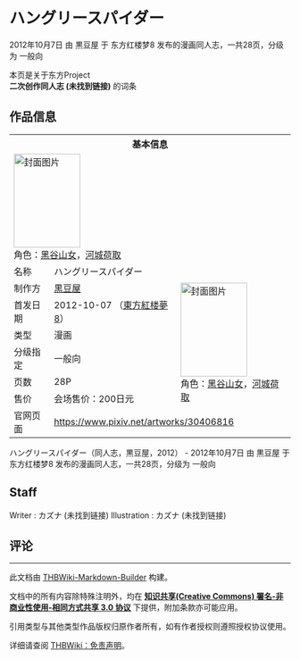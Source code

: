 # ハングリースパイダー

<!-- source html: G:\repos\THBWiki-Markdown-Builder\THBWikiMarkdown\Temp\main\e\e7\ns0%3A%E3%83%8F%E3%83%B3%E3%82%B0%E3%83%AA%E3%83%BC%E3%82%B9%E3%83%91%E3%82%A4%E3%83%80%E3%83%BC.html -->

2012年10月7日 由 黒豆屋 于 东方红楼梦8 发布的漫画同人志，一共28页，分级为 一般向

本页是关于东方Project  
 **二次创作同人志 (未找到链接)** 的词条
## 作品信息

<table><tbody><tr><th colspan="3">基本信息</th></tr><tr><td class="cover-artwork-mobile" colspan="2"><a href="./文件-ハングリースパイダー封面.jpg.md" class="image" title="封面图片"><img alt="封面图片" src="https://upload.thwiki.cc/thumb/b/ba/%E3%83%8F%E3%83%B3%E3%82%B0%E3%83%AA%E3%83%BC%E3%82%B9%E3%83%91%E3%82%A4%E3%83%80%E3%83%BC%E5%B0%81%E9%9D%A2.jpg/119px-%E3%83%8F%E3%83%B3%E3%82%B0%E3%83%AA%E3%83%BC%E3%82%B9%E3%83%91%E3%82%A4%E3%83%80%E3%83%BC%E5%B0%81%E9%9D%A2.jpg" decoding="async" loading="lazy" width="119" height="168" srcset="https://upload.thwiki.cc/thumb/b/ba/%E3%83%8F%E3%83%B3%E3%82%B0%E3%83%AA%E3%83%BC%E3%82%B9%E3%83%91%E3%82%A4%E3%83%80%E3%83%BC%E5%B0%81%E9%9D%A2.jpg/178px-%E3%83%8F%E3%83%B3%E3%82%B0%E3%83%AA%E3%83%BC%E3%82%B9%E3%83%91%E3%82%A4%E3%83%80%E3%83%BC%E5%B0%81%E9%9D%A2.jpg 1.5x, https://upload.thwiki.cc/thumb/b/ba/%E3%83%8F%E3%83%B3%E3%82%B0%E3%83%AA%E3%83%BC%E3%82%B9%E3%83%91%E3%82%A4%E3%83%80%E3%83%BC%E5%B0%81%E9%9D%A2.jpg/238px-%E3%83%8F%E3%83%B3%E3%82%B0%E3%83%AA%E3%83%BC%E3%82%B9%E3%83%91%E3%82%A4%E3%83%80%E3%83%BC%E5%B0%81%E9%9D%A2.jpg 2x" data-file-width="696" data-file-height="983"></a><div class="cover-char">角色：<a href="./黑谷山女.md" title="黑谷山女">黑谷山女</a>，<a href="./河城荷取.md" title="河城荷取">河城荷取</a></div></td>
</tr><tr><td class="label">名称</td><td colspan="2"> ハングリースパイダー </td></tr><tr><td class="label">制作方</td><td><a href="./黒豆屋.md" title="黒豆屋">黒豆屋</a></td><td class="cover-artwork" rowspan="6" style="min-width:168px;"><a href="./文件-ハングリースパイダー封面.jpg.md" class="image" title="封面图片"><img alt="封面图片" src="https://upload.thwiki.cc/thumb/b/ba/%E3%83%8F%E3%83%B3%E3%82%B0%E3%83%AA%E3%83%BC%E3%82%B9%E3%83%91%E3%82%A4%E3%83%80%E3%83%BC%E5%B0%81%E9%9D%A2.jpg/119px-%E3%83%8F%E3%83%B3%E3%82%B0%E3%83%AA%E3%83%BC%E3%82%B9%E3%83%91%E3%82%A4%E3%83%80%E3%83%BC%E5%B0%81%E9%9D%A2.jpg" decoding="async" loading="lazy" width="119" height="168" srcset="https://upload.thwiki.cc/thumb/b/ba/%E3%83%8F%E3%83%B3%E3%82%B0%E3%83%AA%E3%83%BC%E3%82%B9%E3%83%91%E3%82%A4%E3%83%80%E3%83%BC%E5%B0%81%E9%9D%A2.jpg/178px-%E3%83%8F%E3%83%B3%E3%82%B0%E3%83%AA%E3%83%BC%E3%82%B9%E3%83%91%E3%82%A4%E3%83%80%E3%83%BC%E5%B0%81%E9%9D%A2.jpg 1.5x, https://upload.thwiki.cc/thumb/b/ba/%E3%83%8F%E3%83%B3%E3%82%B0%E3%83%AA%E3%83%BC%E3%82%B9%E3%83%91%E3%82%A4%E3%83%80%E3%83%BC%E5%B0%81%E9%9D%A2.jpg/238px-%E3%83%8F%E3%83%B3%E3%82%B0%E3%83%AA%E3%83%BC%E3%82%B9%E3%83%91%E3%82%A4%E3%83%80%E3%83%BC%E5%B0%81%E9%9D%A2.jpg 2x" data-file-width="696" data-file-height="983"></a><div class="cover-char">角色：<a href="./黑谷山女.md" title="黑谷山女">黑谷山女</a>，<a href="./河城荷取.md" title="河城荷取">河城荷取</a></div></td>
</tr><tr><td class="label">首发日期</td><td>2012-10-07&#160;（<a href="/展会作品列表?e=%E4%B8%9C%E6%96%B9%E7%BA%A2%E6%A5%BC%E6%A2%A6%238">東方紅楼夢8</a>）</td></tr><tr><td class="label">类型</td><td>漫画</td></tr><tr><td class="label">分级指定</td><td>一般向</td></tr><tr><td class="label">页数</td><td>28P</td></tr><tr><td class="label">售价</td><td>会场售价：200日元</td></tr>
<tr><td class="label">官网页面</td><td colspan="2"><a rel="nofollow" class="external free" href="https://www.pixiv.net/artworks/30406816">https://www.pixiv.net/artworks/30406816</a></td></tr></tbody></table>

ハングリースパイダー（同人志，黒豆屋，2012） - 2012年10月7日 由 黒豆屋 于 东方红楼梦8 发布的漫画同人志，一共28页，分级为 一般向
## Staff
Writer
: カズナ (未找到链接)
Illustration
: カズナ (未找到链接)

## 评论




---

此文档由 [THBWiki-Markdown-Builder](https://github.com/Delsin-Yu/THBWiki-Markdown-Builder) 构建。

文档中的所有内容除特殊注明外，均在 [**知识共享(Creative Commons) 署名-非商业性使用-相同方式共享 3.0 协议**](https://creativecommons.org/licenses/by-sa/3.0/deed.zh-hans) 下提供，附加条款亦可能应用。

引用类型与其他类型作品版权归原作者所有，如有作者授权则遵照授权协议使用。

详细请查阅 [THBWiki：免责声明](https://thbwiki.cc/THBWiki:%E5%85%8D%E8%B4%A3%E5%A3%B0%E6%98%8E)。

